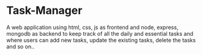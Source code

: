 # Task-Manager
A web application using html, css, js as frontend and node, express, mongodb as backend to keep track of all the daily and essential tasks and where users can add new tasks, update the existing tasks, delete the tasks and so on..
